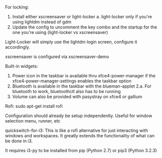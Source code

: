 For locking:
1. Install either xscreensaver or light-locker
  a. light-locker only if you're using lightdm instead of gdm
2. Update the config to uncomment the key combo and the startup for the one you're using (light-locker vs xscreensaver)

Light-Locker will simply use the lightdm login screen, configure it accordingly.

xscreensaver is configured via xscreensaver-demo

Built-in widgets:
1. Power icon in the taskbar is available thru xfce4-power-manager if the xfce4-power-manager-settings enables the taskbar option
2. Bluetooth is available in the taskbar with the blueman-applet
2.a. For bluetooth to work, bluetoothctl also has to be running
3. Volume can also be provided with pasystray on xfce4 or gallium

Rofi:
sudo apt-get install rofi

Configuration should already be setup independently.  Useful for window selection menu, runner, etc

quickswitch-for-i3:
This is like a rofi alternative for just interacting with windows and workspaces.  It greatly extends
the functionality of what can be done in i3.

It requires i3-py to be installed from pip (Python 2.7) or pip3 (Python 3.2.3)